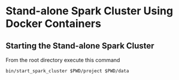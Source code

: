 # Stand-alone Spark Cluster Using Docker Containers


## Starting the Stand-alone Spark Cluster
From the root directory execute this command
```
bin/start_spark_cluster $PWD/project $PWD/data
```